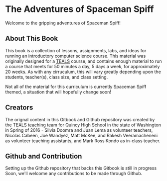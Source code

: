 # The Adventures of Spaceman Spiff

Welcome to the gripping adventures of Spaceman Spiff!

## **About This Book**

This book is a collection of lessons, assignments, labs, and ideas for running an introductory computer science course. This material was originally designed for a [TEALS](http://tealsk12.org) course, and contains enough material to run a course that meets for 50 minutes a day, 5 days a week, for approximately 20 weeks. As with any cirruculum, this will vary greatly depending upon the students, teacher(s), class size, and class setting.

Not all of the material for this curriculum is currently Spaceman Spiff themed, a situation that will hopefully change soon!

## **Creators**

The orignal content in this Gitbook and Github repository was created by the TEALS teaching team for Quincy High School in the state of Washington in Spring of 2016 - Silvia Doomra and Juan Lema as volunteer teachers, Nicolas Cabeen, Joe Wandyez, Matt McKee, and Rakesh Veeramacheneni as volunteer teaching assistants, and Mark Ross Kondo as in-class teacher.

## **Github and Contribution**

Setting up the Github repository that backs this Gitbook is still in progress Soon, we&#39;ll welcome any contributions to be made through Github.

